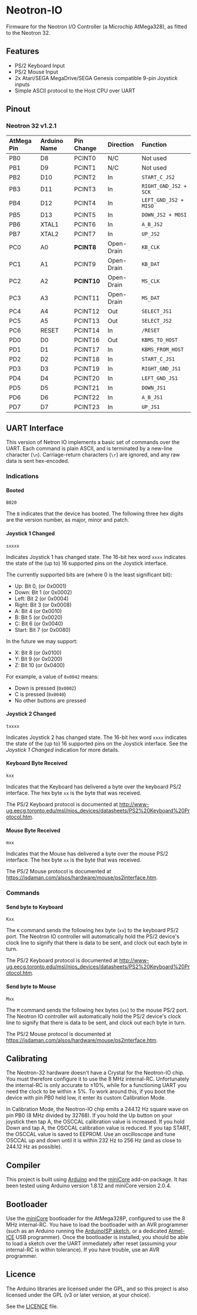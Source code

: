# Neotron-IO

Firmware for the Neotron I/O Controller (a Microchip AtMega328), as fitted to the Neotron 32.

## Features

* PS/2 Keyboard Input
* PS/2 Mouse Input
* 2x Atari/SEGA MegaDrive/SEGA Genesis compatible 9-pin Joystick inputs
* Simple ASCII protocol to the Host CPU over UART

## Pinout

### Neotron 32 v1.2.1

| AtMega Pin | Arduino Name | Pin Change  | Direction  | Function              |
|:-----------|:-------------|:------------|:-----------|:----------------------|
| PB0        | D8           | PCINT0      | N/C        | Not used              |
| PB1        | D9           | PCINT1      | N/C        | Not used              |
| PB2        | D10          | PCINT2      | In         | `START_C_JS2`         |
| PB3        | D11          | PCINT3      | In         | `RIGHT_GND_JS2 + SCK` |
| PB4        | D12          | PCINT4      | In         | `LEFT_GND_JS2 + MISO` |
| PB5        | D13          | PCINT5      | In         | `DOWN_JS2 + MOSI`     |
| PB6        | XTAL1        | PCINT6      | In         | `A_B_JS2`             |
| PB7        | XTAL2        | PCINT7      | In         | `UP_JS2`              |
| PC0        | A0           | **PCINT8**  | Open-Drain | `KB_CLK`              |
| PC1        | A1           | PCINT9      | Open-Drain | `KB_DAT`              |
| PC2        | A2           | **PCINT10** | Open-Drain | `MS_CLK`              |
| PC3        | A3           | PCINT11     | Open-Drain | `MS_DAT`              |
| PC4        | A4           | PCINT12     | Out        | `SELECT_JS1`          |
| PC5        | A5           | PCINT13     | Out        | `SELECT_JS2`          |
| PC6        | RESET        | PCINT14     | In         | `/RESET`              |
| PD0        | D0           | PCINT16     | Out        | `KBMS_TO_HOST`        |
| PD1        | D1           | PCINT17     | In         | `KBMS_FROM_HOST`      |
| PD2        | D2           | PCINT18     | In         | `START_C_JS1`         |
| PD3        | D3           | PCINT19     | In         | `RIGHT_GND_JS1`       |
| PD4        | D4           | PCINT20     | In         | `LEFT_GND_JS1`        |
| PD5        | D5           | PCINT21     | In         | `DOWN_JS1`            |
| PD6        | D6           | PCINT22     | In         | `A_B_JS1`             |
| PD7        | D7           | PCINT23     | In         | `UP_JS1`              |

## UART Interface

This version of Netron IO implements a basic set of commands over the UART. Each command is plain ASCII, and is terminated by a new-line character (`\n`). Carriage-return characters (`\r`) are ignored, and any raw data is sent hex-encoded.

### Indications

#### Booted

```
B020
```

The `B` indicates that the device has booted. The following three hex digits are the version number, as major, minor and patch.

#### Joystick 1 Changed

```
sxxxx
```

Indicates Joystick 1 has changed state. The 16-bit hex word `xxxx` indicates the state of the (up to) 16 supported pins on the Joystick interface.

The currently supported bits are (where 0 is the least significant bit):

* Up: Bit 0, (or 0x0001)
* Down: Bit 1 (or 0x0002)
* Left: Bit 2 (or 0x0004)
* Right: Bit 3 (or 0x0008)
* A: Bit 4 (or 0x0010)
* B: Bit 5 (or 0x0020)
* C: Bit 6 (or 0x0040)
* Start: Bit 7 (or 0x0080)

In the future we may support:

* X: Bit 8 (or 0x0100)
* Y: Bit 9 (or 0x0200)
* Z: Bit 10 (or 0x0400)

For example, a value of `0x0042` means:

* Down is pressed (`0x0002`)
* C is pressed (`0x0040`)
* No other buttons are pressed

#### Joystick 2 Changed

```
txxxx
```

Indicates Joystick 2 has changed state. The 16-bit hex word `xxxx` indicates the state of the (up to) 16 supported pins on the Joystick interface. See the *Joystick 1 Changed* indication for more details.

#### Keyboard Byte Received

```
kxx
```

Indicates that the Keyboard has delivered a byte over the keyboard PS/2 interface. The hex byte `xx` is the byte that was received.

The PS/2 Keyboard protocol is documented at http://www-ug.eecg.toronto.edu/msl/nios_devices/datasheets/PS2%20Keyboard%20Protocol.htm.

#### Mouse Byte Received


```
mxx
```

Indicates that the Mouse has delivered a byte over the mouse PS/2 interface. The hex byte `xx` is the byte that was received.

The PS/2 Mouse protocol is documented at https://isdaman.com/alsos/hardware/mouse/ps2interface.htm.

### Commands

#### Send byte to Keyboard

```
Kxx
```

The `K` command sends the following hex byte (`xx`) to the keyboard PS/2 port. The Neotron IO controller will automatically hold the PS/2 device's clock line to signify that there is data to be sent, and clock out each byte in turn.

The PS/2 Keyboard protocol is documented at http://www-ug.eecg.toronto.edu/msl/nios_devices/datasheets/PS2%20Keyboard%20Protocol.htm.

#### Send byte to Mouse

```
Mxx
```

The `M` command sends the following hex bytes (`xx`) to the mouse PS/2 port. The Neotron IO controller will automatically hold the PS/2 device's clock line to signify that there is data to be sent, and clock out each byte in turn.

The PS/2 Mouse protocol is documented at https://isdaman.com/alsos/hardware/mouse/ps2interface.htm.

## Calibrating

The Neotron-32 hardware doesn't have a Crystal for the Neotron-IO chip. You must therefore configure it to use the 8 MHz internal-RC. Unfortunately the internal-RC is only accurate to ±10%, while for a functioning UART you need the clock to be within ± 5%. To work around this, if you boot the device with pin PB0 held low, it enter its custom Calibration Mode.

In Calibration Mode, the Neotron-IO chip emits a 244.12 Hz square wave on pin PB0 (8 MHz divided by 32768). If you hold the Up button on your joystick then tap A, the OSCCAL calibration value is increased. If you hold Down and tap A, the OSCCAL calibration value is reduced. If you tap START, the OSCCAL value is saved to EEPROM. Use an oscilloscope and tune OSCCAL up and down until it is within 232 Hz to 256 Hz (and as close to 244.12 Hz as possible).

## Compiler

This project is built using [Arduino] and the [miniCore] add-on package. It has been tested using Arduino version 1.8.12 and miniCore version 2.0.4.

## Bootloader

Use the [miniCore] bootloader for the AtMega328P, configured to use the 8 MHz internal-RC. You have to load the bootloader with an AVR programmer (such as an Arduino running the [ArduinoISP sketch], or a dedicated [Atmel-ICE] USB programmer). Once the bootloader is installed, you should be able to load a sketch over the UART immediately after reset (assuming your internal-RC is within tolerance). If you have trouble, use an AVR programmer.

## Licence

The Arduino libraries are licensed under the GPL, and so this project is also licensed under the GPL (v3 or later version, at your choice).

See the [LICENCE](./LICENCE) file.

[Arduino]: https://www.arduino.cc
[miniCore]: https://github.com/MCUdude/MiniCore
[ArduinoISP sketch]: https://www.arduino.cc/en/Tutorial/ArduinoISP
[Atmel-ICE]: https://www.microchip.com/Developmenttools/ProductDetails/ATATMEL-ICE
